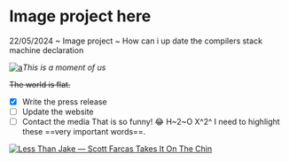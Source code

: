 # Image project here

22/05/2024 ~ Image project ~ How can i up date the compilers stack machine declaration

[![a](https://encrypted-tbn0.gstatic.com/images?q=tbn:ANd9GcSf0Y3cu1py4BthYjespdW_OnYuDav9A84Ltw&s)](https://google.com)_This is a moment of us_

~~The world is flat.~~

- [x] Write the press release
- [ ] Update the website
- [ ] Contact the media
      That is so funny! :joy:
      H~2~O
      X^2^
      I need to highlight these ==very important words==.

[![Less Than Jake — Scott Farcas Takes It On The Chin](https://img.youtube.com/vi/PYCxct2e0zI/0.jpg)](https://www.youtube.com/watch?v=PYCxct2e0zI)
